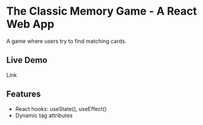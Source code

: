 # The Classic Memory Game - A React Web App  

A game where users try to find matching cards.  

## Live Demo  

Link  

## Features  

- React hooks: useState(), useEffect()  
- Dynamic tag attributes  
